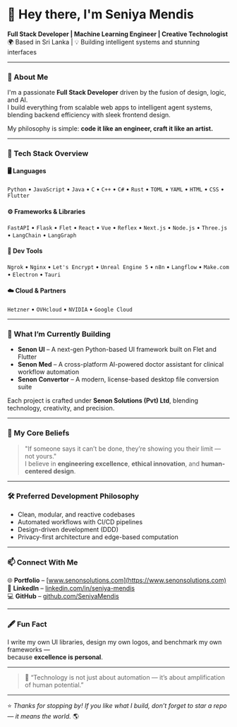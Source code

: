 # 👋 Hey there, I'm Seniya Mendis

**Full Stack Developer | Machine Learning Engineer | Creative Technologist**  
🌍 Based in Sri Lanka | 💡 Building intelligent systems and stunning interfaces  

---

### 🧠 About Me
I'm a passionate **Full Stack Developer** driven by the fusion of design, logic, and AI.  
I build everything from scalable web apps to intelligent agent systems, blending backend efficiency with sleek frontend design.

My philosophy is simple: **code it like an engineer, craft it like an artist.**

---

### 🧩 Tech Stack Overview

#### 🖥️ Languages
`Python` • `JavaScript` • `Java` • `C` • `C++` • `C#` • `Rust` • `TOML` • `YAML` • `HTML` • `CSS` • `Flutter`

#### ⚙️ Frameworks & Libraries
`FastAPI` • `Flask` • `Flet` • `React` • `Vue` • `Reflex` • `Next.js` • `Node.js` • `Three.js` • `LangChain` • `LangGraph`

#### 🧰 Dev Tools
`Ngrok` • `Nginx` • `Let's Encrypt` • `Unreal Engine 5` • `n8n` • `Langflow` • `Make.com` • `Electron` • `Tauri`

#### ☁️ Cloud & Partners
`Hetzner` • `OVHcloud` • `NVIDIA` • `Google Cloud`

---

### 🚀 What I’m Currently Building
- **Senon UI** – A next-gen Python-based UI framework built on Flet and Flutter  
- **Senon Med** – A cross-platform AI-powered doctor assistant for clinical workflow automation  
- **Senon Convertor** – A modern, license-based desktop file conversion suite  

Each project is crafted under **Senon Solutions (Pvt) Ltd**, blending technology, creativity, and precision.

---

### 🧭 My Core Beliefs
> "If someone says it can’t be done, they’re showing you their limit — not yours."  
> I believe in **engineering excellence**, **ethical innovation**, and **human-centered design**.

---

### 🛠️ Preferred Development Philosophy
- Clean, modular, and reactive codebases  
- Automated workflows with CI/CD pipelines  
- Design-driven development (DDD)  
- Privacy-first architecture and edge-based computation  

---

### 📫 Connect With Me
🌐 **Portfolio** – [www.senonsolutions.com](https://www.senonsolutions.com)  
💼 **LinkedIn** – [linkedin.com/in/seniya-mendis](https://linkedin.com/in/seniya-mendis)  
💻 **GitHub** – [github.com/SeniyaMendis](https://github.com/SeniyaMendis)

---

### 🖋️ Fun Fact
I write my own UI libraries, design my own logos, and benchmark my own frameworks —  
because **excellence is personal**.

---

> 💬 “Technology is not just about automation — it’s about amplification of human potential.”

---

⭐ _Thanks for stopping by! If you like what I build, don’t forget to star a repo — it means the world._ 🌎

